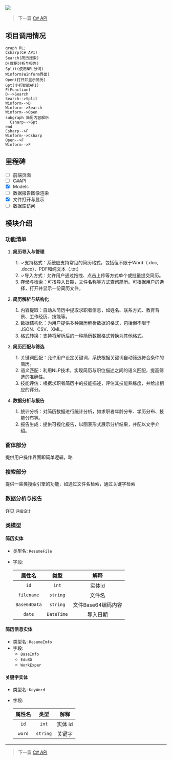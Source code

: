 ![](https://cdn.jsdelivr.net/gh/03xiaoyuhe/PicStore/img/202412022001620.jpg)

> 下一篇 [C# API](./Csharp-API)

## 项目调用情况

```mermaid
graph RL;
Csharp(C# API)
Search(简历搜索)
D(数据分析与报告)
Split(使用NPL分词)
Winform(Winform界面)
Open(打开并显示简历)
Gpt(小析智能API)
F(Function)
D-->Search
Search-->Split
Winform-->D
Winform-->Search
Winform-->Open
subgraph 简历内容解析
  Csharp-->Gpt
end
Csharp-->F
Winform-->Csharp
Open-->F
Winform-->F
```

## 里程碑

- [ ] 前端页面
- [ ] C#API
- [x] Models
- [ ] 数据报告图像渲染
- [x] 文件打开与显示
- [ ] 数据库访问

## 模块介绍

### 功能清单

1. **简历导入与管理**
   1. $\checkmark$支持格式：系统应支持常见的简历格式，包括但不限于Word（.doc, .docx）、PDF和纯文本（.txt）
   2. $\checkmark$导入方式：允许用户通过拖拽、点击上传等方式单个或批量提交简历。
   3. 存储与检索：可按导入日期，文件名称等方式查询简历。可根据用户的选择，打开并显示一份简历文件。

2. **简历解析与结构化**
   1. 内容提取：自动从简历中提取求职者信息，如姓名、联系方式、教育背景、工作经历、技能等。
   2. 数据结构化：为用户提供多种简历解析数据的格式，包括但不限于JSON、CSV、XML。
   3. 格式转换：支持将解析后的一种简历数据格式转换为其他格式。

3. **简历匹配与筛选**
   1. 关键词匹配：允许用户设定关键词，系统根据关键词自动筛选符合条件的简历。
   2. 语义匹配：利用NLP技术，实现简历与职位描述之间的语义匹配，提高筛选的准确性。
   3. 技能评估：根据求职者简历中的技能描述，评估其技能熟练度，并给出相应的评分。

4. **数据分析与报告**
   1. 统计分析：对简历数据进行统计分析，如求职者年龄分布、学历分布、技能分布等。
   2. 报告生成：提供可视化报告，以图表形式展示分析结果，并配以文字介绍。

### 窗体部分

提供用户操作界面即简单逻辑，略

### 搜索部分

提供一些类搜索引擎的功能，如通过文件名检索，通过关键字检索

### 数据分析与报告

详见 `详细设计`

### 类模型

#### 简历实体

- 类型名:  `ResumeFile`

- 字段:

  |    属性名    |    类型    |        解释        |
  | :----------: | :--------: | :----------------: |
  |     `id`     |   `int`    |       实体id       |
  |  `filename`  |  `string`  |       文件名       |
  | `Base64Data` |  `string`  | 文件Base64编码内容 |
  |    `date`    | `DateTime` |      导入日期      |

#### 简历信息实体

- 类型名: `ResumeImfo`
- 字段:
  - `BaseImfo`
  - `EduBG`
  - `WorkExper`

#### 关键字实体

- 类型名:   `KeyWord`

- 字段:

  | 属性名 |   类型   |  解释   |
  | :----: | :------: | :-----: |
  |  `id`  |  `int`   | 实体 id |
  | `word` | `string` | 关键字  |

****

> 下一篇 [C# API](./Csharp-API)
